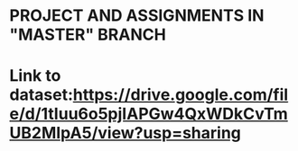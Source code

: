 # PROJECT AND ASSIGNMENTS IN "MASTER" BRANCH
# Link to dataset:https://drive.google.com/file/d/1tIuu6o5pjIAPGw4QxWDkCvTmUB2MIpA5/view?usp=sharing

